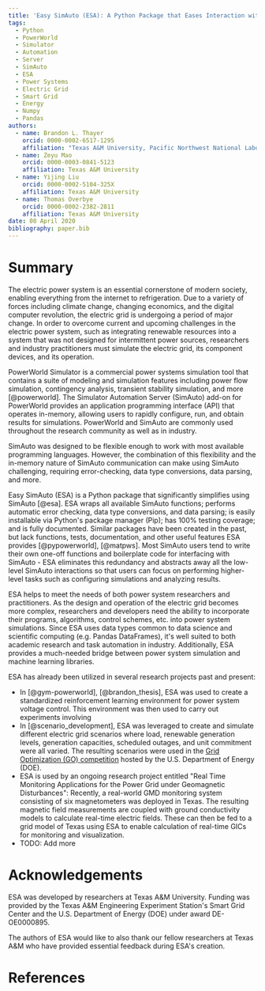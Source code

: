 ```yaml
---
title: 'Easy SimAuto (ESA): A Python Package that Eases Interaction with the PowerWorld Simulator Automation Server (SimAuto)'
tags:
  - Python
  - PowerWorld
  - Simulator
  - Automation
  - Server
  - SimAuto
  - ESA
  - Power Systems
  - Electric Grid
  - Smart Grid
  - Energy
  - Numpy
  - Pandas
authors:
  - name: Brandon L. Thayer
    orcid: 0000-0002-6517-1295
    affiliation: "Texas A&M University, Pacific Northwest National Laboratory"
  - name: Zeyu Mao
    orcid: 0000-0003-0841-5123
    affiliation: Texas A&M University
  - name: Yijing Liu
    orcid: 0000-0002-5104-325X
    affiliation: Texas A&M University
  - name: Thomas Overbye
    orcid: 0000-0002-2382-2811
    affiliation: Texas A&M University
date: 08 April 2020
bibliography: paper.bib
---
```


# Summary

The electric power system is an essential cornerstone of modern society,
enabling everything from the internet to refrigeration. Due to a variety
of forces including climate change, changing economics, and the digital
computer revolution, the electric grid is undergoing a period of major
change. In order to overcome current and upcoming challenges in the
electric power system, such as integrating renewable resources into a
system that was not designed for intermittent power sources,
researchers and industry practitioners must simulate the electric grid,
its component devices, and its operation.

PowerWorld Simulator is a commercial power systems simulation tool that
contains a suite of modeling and simulation features including power 
flow simulation, contingency analysis, transient stability simulation,
and more [@powerworld]. The Simulator Automation Server (SimAuto) add-on
for PowerWorld provides an application programming interface (API) that
operates in-memory, allowing users to rapidly configure, run, and 
obtain results for simulations. PowerWorld and SimAuto are commonly
used throughout the research community as well as in industry.

SimAuto was designed to be flexible enough to work with most available
programming languages. However, the combination of this flexibility and
the in-memory nature of SimAuto communication can make using SimAuto
challenging, requiring error-checking, data type conversions, data
parsing, and more.

Easy SimAuto (ESA) is a Python package that significantly simplifies
using SimAuto [@esa]. ESA wraps all available SimAuto functions;
performs automatic error checking, data type conversions, and data 
parsing; is easily installable via Python's package manager (Pip);
has 100% testing coverage; and is fully documented. Similar packages
have been created in the past, but lack functions, tests, documentation,
and other useful features ESA provides [@pypowerworld], [@matpws].
Most SimAuto users tend to write their own one-off functions and 
boilerplate code for interfacing with SimAuto - ESA eliminates this 
redundancy and abstracts away all the low-level SimAuto interactions
so that users can focus on performing higher-level tasks such as 
configuring simulations and analyzing results.

ESA helps to meet the needs of both power system researchers and 
practitioners. As the design and operation of the electric grid becomes
more complex, researchers and developers need the ability to incorporate
their programs, algorithms, control schemes, etc. into power system
simulations. Since ESA uses data types common to data science and
scientific computing (e.g. Pandas DataFrames), it's well suited to both
academic research and task automation in industry. Additionally, ESA
provides a much-needed bridge between power system simulation and 
machine learning libraries.

ESA has already been utilized in several research projects past and
present:

- In [@gym-powerworld], [@brandon_thesis], ESA was used to create a
standardized reinforcement learning environment for power system voltage
control. This environment was then used to carry out experiments
involving 
- In [@scenario_development], ESA was leveraged to create and simulate 
different electric grid scenarios where load, renewable generation 
levels, generation capacities, scheduled outages, and unit commitment
were all varied. The resulting scenarios were used in the
[Grid Optimization (GO) competition](https://gocompetition.energy.gov/)
hosted by the U.S. Department of Energy (DOE).
- ESA is used by an ongoing research project entitled "Real Time
Monitoring Applications for the Power Grid under Geomagnetic
Disturbances": Recently, a real-world GMD monitoring system consisting
of six magnetometers was deployed in Texas. The resulting magnetic field
measurements are coupled with ground conductivity models to calculate
real-time electric fields. These can then be fed to a grid model of
Texas using ESA to enable calculation of real-time GICs for monitoring
and visualization.
- TODO: Add more

# Acknowledgements

ESA was developed by researchers at Texas A&M University. Funding was
provided by the Texas A&M Engineering Experiment Station's Smart Grid
Center and the U.S. Department of Energy (DOE) under award DE-OE0000895.

The authors of ESA would like to also thank our fellow researchers at
Texas A&M who have provided essential feedback during ESA's creation.

# References